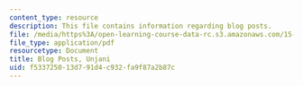 ```yaml
---
content_type: resource
description: This file contains information regarding blog posts.
file: /media/https%3A/open-learning-course-data-rc.s3.amazonaws.com/15-s07-globalhealth-lab-spring-2013/f533725013d791d4c932fa9f87a2b87c_MIT15_S07S13_blogpo_unj.pdf
file_type: application/pdf
resourcetype: Document
title: Blog Posts, Unjani
uid: f5337250-13d7-91d4-c932-fa9f87a2b87c
---
```

